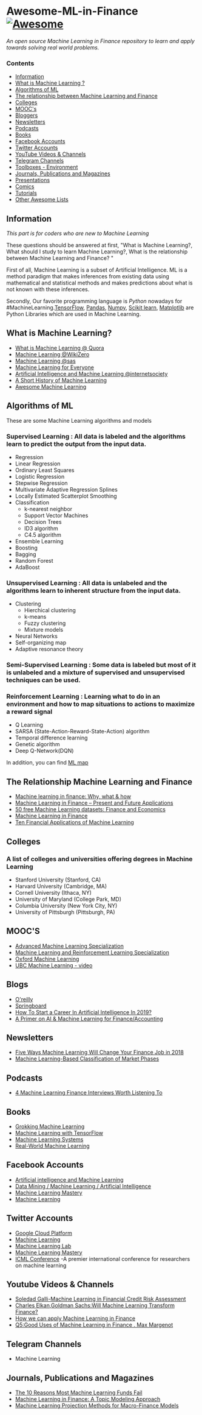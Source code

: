 # Awesome-ML-in-Finance [![Awesome](https://cdn.rawgit.com/sindresorhus/awesome/d7305f38d29fed78fa85652e3a63e154dd8e8829/media/badge.svg)](https://github.com/sindresorhus/awesome)


*An open source Machine Learning in Finance repository to learn and apply towards solving real world problems.*

### Contents

* [Information](#information)
* [What is Machine Learning ?](#what-is-machine-learning)
* [Algorithms of ML](#algorithms-of-ml)
* [The relationship between Machine Learning and Finance](#the-relationship-between-machine-learning-and-finance)
* [Colleges](#colloges)
* [MOOC's](#moocs)
* [Bloggers](#bloggers)
* [Newsletters](#newsletters)
* [Podcasts](#podcasts)
* [Books](#books)
* [Facebook Accounts](#facebook-accounts)
* [Twitter Accounts ](#twitter-accounts )
* [YouTube Videos & Channels](#youtube-videos--channels)
* [Telegram Channels ](#telegram-channels)
* [Toolboxes - Environment](#toolboxes---environment)
* [Journals, Publications and Magazines](#journals-publications-and-magazines)
* [Presentations](#presentations)
* [Comics](#comics)
* [Tutorials](#tutorials)
* [Other Awesome Lists](#other-awesome-lists)

## Information

*This part is for coders who are new to Machine Learning*

These questions should be answered at first, "What is Machine Learning?, What should I study to learn Machine Learning?, What is the relationship between Machine Learning and Finance? "

First of all, Machine Learning is a subset of Artificial Intelligence. ML is a method paradigm that makes inferences from existing data using mathematical and statistical methods and makes predictions about what is not known with these inferences.

Secondly, Our favorite programming language is *Python* nowadays for #MachineLearning.[TensorFlow](https://www.tensorflow.org/), [Pandas](http://pandas.pydata.org/), [Numpy](https://www.numpy.org/), [Scikit learn](https://scikit-learn.org/stable/), [Matplotlib](https://matplotlib.org/) are Python Libraries which are used in Machine Learning.


## What is Machine Learning?

* [What is Machine Learning @ Quora](https://www.quora.com/What-is-machine-learning-4)
* [Machine Learning @WikiZero](https://www.wikizero.com/en/Machine_learning)
* [Machine Learning @sas](https://www.sas.com/tr_tr/insights/analytics/machine-learning.html#machine-learning-today-world)
* [Machine Learning for Everyone](https://vas3k.com/blog/machine_learning/)
* [Artificial Intelligence and Machine Learning @internetsociety](https://www.internetsociety.org/resources/doc/2017/artificial-intelligence-and-machine-learning-policy-paper/?gclid=CjwKCAjwx_boBRA9EiwA4kIELn_Zx8LxppkZt0l8Dh6icxteCbz-fMEU-QgpATf8Xtjp1K7XU7v2YBoC4EgQAvD_BwE)
* [A Short History of Machine Learning](https://www.forbes.com/sites/bernardmarr/2016/02/19/a-short-history-of-machine-learning-every-manager-should-read/#401adda515e7)
* [Awesome Machine Learning](https://github.com/josephmisiti/awesome-machine-learning)


## Algorithms of ML

These are some Machine Learning algorithms and models

### Supervised Learning : All data is labeled and the algorithms learn to predict the output from the input data.
- Regression
 - Linear Regression 
 - Ordinary Least Squares
 - Logistic Regression
 - Stepwise Regression
 - Multivariate Adaptive Regression Splines 
  - Locally Estimated Scatterplot Smoothing 
- Classification
  - k-nearest neighbor
  - Support Vector Machines
  - Decision Trees 
   - ID3 algorithm
   - C4.5 algorithm
- Ensemble Learning
 - Boosting
 - Bagging
 - Random Forest
 - AdaBoost

### Unsupervised Learning : All data is unlabeled and the algorithms learn to inherent structure from the input data.
- Clustering
  - Hierchical clustering
  - k-means
  - Fuzzy clustering
  - Mixture models
- Neural Networks
 - Self-organizing map
 - Adaptive resonance theory
 
### Semi-Supervised Learning : Some data is labeled but most of it is unlabeled and a mixture of supervised and unsupervised techniques can be used.

### Reinforcement Learning : Learning what to do in an environment and how to map situations to actions to maximize a reward signal
- Q Learning
- SARSA (State-Action-Reward-State-Action) algorithm
- Temporal difference learning
- Genetic algorithm
- Deep Q-Network(DQN)

In addition, you can find [ML map](https://github.com/trekhleb/homemade-machine-learning/blob/master/images/machine-learning-map.png)

## The Relationship Machine Learning and Finance 

* [Machine learning in finance: Why, what & how](https://towardsdatascience.com/machine-learning-in-finance-why-what-how-d524a2357b56)
* [Machine Learning in Finance – Present and Future Applications](https://emerj.com/ai-sector-overviews/machine-learning-in-finance/)
* [50 free Machine Learning datasets: Finance and Economics](https://blog.cambridgespark.com/50-free-machine-learning-datasets-part-two-financial-and-economic-datasets-6620274ee593)
* [Machine Learning in Finance](https://www.datadriveninvestor.com/2019/02/08/machine-learning-in-finance/#)
* [Ten Financial Applications of Machine Learning](
https://poseidon01.ssrn.com/delivery.php?ID=990100103003010094081030022015011007060083047068050089011071104123008102094121088018020025118033005042003064075025096088112088108038011069020027089113020003083104095021085004086120068090024093076072023117010021089116091115005068009118104076016066124&EXT=pdf)

## Colleges

### A list of colleges and universities offering degrees in Machine Learning

 * Stanford University (Stanford, CA)
 * Harvard University (Cambridge, MA)
 * Cornell University (Ithaca, NY)
 * University of Maryland (College Park, MD)
 * Columbia University (New York City, NY)
 * University of Pittsburgh (Pittsburgh, PA)


## MOOC'S

* [Advanced Machine Learning Specialization](https://www.coursera.org/specializations/aml)
* [Machine Learning and Reinforcement Learning Specialization]( https://www.coursera.org/learn/guided-tour-machine-learning-finance)
* [Oxford Machine Learning](http://www.cs.ox.ac.uk/activities/machinelearning/)
* [UBC Machine Learning - video](http://www.cs.ubc.ca/~nando/540-2013/lectures.html)


## Blogs 

* [O'reilly](https://www.oreilly.com/topics/ai)
* [Springboard](https://www.springboard.com/blog/category/ai-machine-learning/)
* [How To Start a Career In Artificial Intelligence In 2019?](https://medium.com/@albertchristopherr/how-to-start-a-career-in-artificial-intelligence-in-2019-a-step-by-step-guide-b18ad32d1b1f)
* [A Primer on AI & Machine Learning for Finance/Accounting](https://cdn2.hubspot.net/hubfs/4326424/Finance-Team-Primer-AI-ML-WhitePaper-Sigma-IQ-Final.pdf?utm_source=sigmaiq&utm_medium=blog)


## Newsletters
* [Five Ways Machine Learning Will Change Your Finance Job in 2018](https://news.efinancialcareers.com/uk-en/306284/five-ways-machine-learning-will-change-finance-job-2018)
* [Machine Learning-Based Classification of Market Phases](https://www.quantnews.com/machine-learning-based-classification-market-phases/)



## Podcasts
* [4 Machine Learning Finance Interviews Worth Listening To](https://emerj.com/ai-future-outlook/machine-learning-finance-interviews-podcasts/)


## Books

* [Grokking Machine Learning](https://www.manning.com/books/grokking-machine-learning)
* [Machine Learning with TensorFlow](https://www.manning.com/books/machine-learning-with-tensorflow)
* [Machine Learning Systems](https://www.manning.com/books/machine-learning-systems)
* [Real-World Machine Learning](https://www.manning.com/books/real-world-machine-learning)


## Facebook Accounts

* [Artificial intelligence and Machine Learning](https://www.facebook.com/groups/1955664064497065/)
* [Data Mining / Machine Learning / Artificial Intelligence](https://www.facebook.com/groups/machinelearningforum/)
* [Machine Learning Mastery](https://www.facebook.com/MachineLearningMastery/)
* [Machine Learning](https://www.facebook.com/AIMachineLearning/)


## Twitter Accounts

* [Google Cloud Platform](https://twitter.com/GCPcloud) 
* [Machine Learning](https://twitter.com/machinelearn_d) 
* [Machine Learning Lab](https://twitter.com/MaleLabTs)
* [Machine Learning Mastery](https://twitter.com/TeachTheMachine)
* [ICML Conference](https://twitter.com/icmlconf) -A premier international conference for researchers on machine learning


## Youtube Videos & Channels
* [Soledad Galli-Machine Learning in Financial Credit Risk Assessment](https://www.youtube.com/watch?v=KHGGlozsRtA)
* [Charles Elkan,Goldman Sachs:Will Machine Learning Transform Finance?](https://www.youtube.com/watch?v=chgG0TgEPGo)
* [How we can apply Machine Learning in Finance](https://www.youtube.com/watch?v=xGb9YNfgpuk)
* [Q5:Good Uses of Machine Learning in Finance . Max Margenot](https://www.youtube.com/watch?v=Zj5sXWv9SDM)


## Telegram Channels
* Machine Learning


## Journals, Publications and Magazines
* [The 10 Reasons Most Machine Learning Funds Fail](https://poseidon01.ssrn.com/delivery.php?ID=829105006026085114091095102118114014051023066041063035095113102104026105089025027120017118056026029032013093103091083116095005053020057005079118073064029024065126072073083092015120076117073070001004018098126112072005030087113094119003003124116027098&EXT=pdf)
* [Machine Learning in Finance: A Topic Modeling Approach](https://poseidon01.ssrn.com/delivery.php?ID=173022101119067098065081031124126064057072038035075028088075126101004122006004024111124122127028018042026073117104022031002096060013004075058102117086085072127030014065077087114092086002111122003030031071082008070070103083094015121010085090019125069&EXT=pdf)
* [Machine Learning Projection Methods for Macro-Finance Models](https://poseidon01.ssrn.com/delivery.php?ID=241124005024106081113022011126012066007003009040033092067067109077117020028084020102114017055054029044016126096019090120118018008000007082048027116082080029070094074061093077021119096095016087068105020105072117103123012109114028082011077096000009082022&EXT=pdf)




